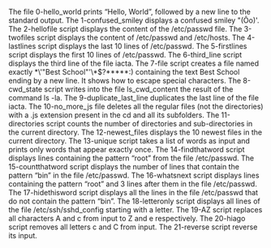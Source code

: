The file 0-hello_world  prints “Hello, World”, followed by a new line to the standard output.
The 1-confused_smiley displays a confused smiley "(Ôo)'.
The 2-hellofile script displays the content of the /etc/passwd file.
The 3-twofiles script displays the content of /etc/passwd and /etc/hosts.
The 4-lastlines script displays the last 10 lines of /etc/passwd.
The 5-firstlines script displays the first 10 lines of /etc/passwd.
The 6-third_line script displays the third line of the file iacta.
The 7-file script creates a file named exactly \*\\'"Best School"\'\\*$\?\*\*\*\*\*:) containing the text Best School ending by a new line. It shows how to escape special characters.
The 8-cwd_state script writes into the file ls_cwd_content the result of the command ls -la.
The 9-duplicate_last_line duplicates the last line of the file iacta.
The 10-no_more_js file deletes all the regular files (not the directories) with a .js extension present in the cd and all its subfolders.
The 11-directories script counts the number of directories and sub-directories in the current directory.
The 12-newest_files displays the 10 newest files in the current directory.
The 13-unique script takes a list of words as input and prints only words that appear exactly once.
The 14-findthatword script displays lines containing the pattern “root” from the file /etc/passwd.
The 15-countthatword script displays the number of lines that contain the pattern “bin” in the file /etc/passwd.
The 16-whatsnext script displays lines containing the pattern “root” and 3 lines after them in the file /etc/passwd.
The 17-hidethisword script displays all the lines in the file /etc/passwd that do not contain the pattern “bin”.
The 18-letteronly script displays all lines of the file /etc/ssh/sshd_config starting with a letter.
The 19-AZ script replaces all characters A and c from input to Z and e respectively.
The 20-hiago script removes all letters c and C from input.
The 21-reverse script reverse its input.

